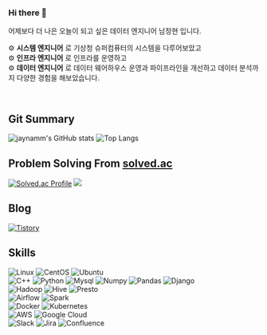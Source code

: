 ### Hi there 👋  
어제보다 더 나은 오늘이 되고 싶은 데이터 엔지니어 남정현 입니다.  

⚙︎ **시스템 엔지니어** 로 기상청 슈퍼컴퓨터의 시스템을 다루어보았고  
⚙︎ **인프라 엔지니어** 로 인프라를 운영하고  
⚙︎ **데이터 엔지니어** 로 데이터 웨어하우스 운영과 파이프라인을 개선하고 데이터 분석까지
다양한 경험을 해보았습니다.  

<br>
  
Git Summary
---
  
![jaynamm's GitHub stats](https://github-readme-stats.vercel.app/api?username=jaynamm&show_icons=true&theme=dark) ![Top Langs](https://github-readme-stats.vercel.app/api/top-langs/?username=jaynamm&layout=compact&theme=dark)
     
     
Problem Solving From [solved.ac](https://solved.ac)
---
[![Solved.ac Profile](http://mazassumnida.wtf/api/generate_badge?boj=jaynam)](https://solved.ac/jaynam) <img src="http://mazandi.herokuapp.com/api?handle=jaynam&theme=dark"/>  
  
Blog
---
[![Tistory](https://img.shields.io/badge/제이로그-000000.svg?style=for-the-badge&logo=Tistory&logoColor=white)](https://jaynamm.tistory.com/)
  
  
  
Skills
---
![Linux](https://img.shields.io/badge/Linux-FCC624.svg?&style=for-the-badge&logo=Linux&logoColor=white) ![CentOS](https://img.shields.io/badge/CentOS-262577.svg?&style=for-the-badge&logo=CentOS&logoColor=white) ![Ubuntu](https://img.shields.io/badge/Ubuntu-E95420.svg?&style=for-the-badge&logo=Ubuntu&logoColor=white)  
![C++](https://img.shields.io/badge/C++-00599C.svg?&style=for-the-badge&logo=Cplusplus&logoColor=white) ![Python](https://img.shields.io/badge/Python-3776AB.svg?&style=for-the-badge&logo=Python&logoColor=white) ![Mysql](https://img.shields.io/badge/Mysql-4479A1.svg?&style=for-the-badge&logo=Mysql&logoColor=white) ![Numpy](https://img.shields.io/badge/Numpy-013243.svg?&style=for-the-badge&logo=Numpy&logoColor=white) ![Pandas](https://img.shields.io/badge/Pandas-150458.svg?&style=for-the-badge&logo=Pandas&logoColor=white) ![Django](https://img.shields.io/badge/Django-092E20.svg?&style=for-the-badge&logo=Django&logoColor=white)  
![Hadoop](https://img.shields.io/badge/Hadoop-66CCFF.svg?&style=for-the-badge&logo=Apache%20Hadoop&logoColor=white) ![Hive](https://img.shields.io/badge/Hive-FDEE21.svg?&style=for-the-badge&logo=Apache%20Hive&logoColor=white) ![Presto](https://img.shields.io/badge/Presto-5890FF.svg?&style=for-the-badge&logo=Presto&logoColor=white)  
![Airflow](https://img.shields.io/badge/Airflow-017CEE.svg?&style=for-the-badge&logo=Apache%20Airflow&logoColor=white) ![Spark](https://img.shields.io/badge/Spark-E25A1C.svg?&style=for-the-badge&logo=Apache%20Spark&logoColor=white)  
![Docker](https://img.shields.io/badge/Docker-2496ED.svg?&style=for-the-badge&logo=Docker&logoColor=white) ![Kubernetes](https://img.shields.io/badge/Kubernetes-326CE5.svg?&style=for-the-badge&logo=Kubernetes&logoColor=white)   
![AWS](https://img.shields.io/badge/AWS-232F3E.svg?&style=for-the-badge&logo=Amazon%20AWS&logoColor=white) ![Google Cloud](https://img.shields.io/badge/Google%20Cloud-4285F4.svg?&style=for-the-badge&logo=Google%20Cloud&logoColor=white)  
![Slack](https://img.shields.io/badge/Slack-4A154B.svg?&style=for-the-badge&logo=Slack&logoColor=white) ![Jira](https://img.shields.io/badge/Jira-0052CC.svg?&style=for-the-badge&logo=Jira&logoColor=white) ![Confluence](https://img.shields.io/badge/Confluence-172B4D.svg?&style=for-the-badge&logo=Confluence&logoColor=white)  
